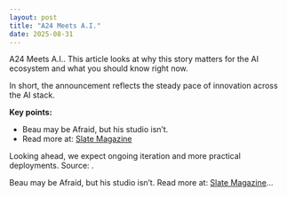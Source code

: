 ```yaml
---
layout: post
title: "A24 Meets A.I."
date: 2025-08-31
---
```


A24 Meets A.I.. This article looks at why this story matters for the AI ecosystem and what you should know right now.

In short, the announcement reflects the steady pace of innovation across the AI stack.

**Key points:**
- Beau may be Afraid, but his studio isn’t.
- Read more at: [Slate Magazine](https://slate.com/podcasts/what-next-tbd/2025/08/a24s-dance-with-the-artificial-intelligence-devil)

Looking ahead, we expect ongoing iteration and more practical deployments. Source: .

Beau may be Afraid, but his studio isn’t. Read more at: [Slate Magazine](https://slate.com/podcasts/what-next-tbd/2025/08/a24s-dance-with-the-artificial-intelligence-devil)...
